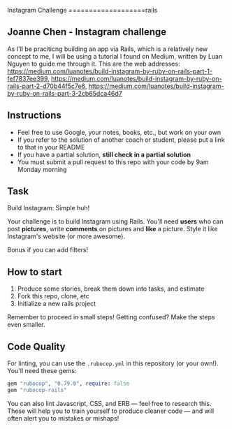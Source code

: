 Instagram Challenge
===================rails 
## Joanne Chen - Instagram challenge

As I'll be praciticng building an app via Rails, which is a relatively new concept to me, I will be using a tutorial I found on Medium, written by Luan Nguyen to guide me through it. This are the web addresses: https://medium.com/luanotes/build-instagram-by-ruby-on-rails-part-1-fef7837ee399, https://medium.com/luanotes/build-instagram-by-ruby-on-rails-part-2-d70b44f5c7e6, https://medium.com/luanotes/build-instagram-by-ruby-on-rails-part-3-2cb65dca46d7


## Instructions

* Feel free to use Google, your notes, books, etc., but work on your own
* If you refer to the solution of another coach or student, please put a link to that in your README
* If you have a partial solution, **still check in a partial solution**
* You must submit a pull request to this repo with your code by 9am Monday morning

## Task

Build Instagram: Simple huh!

Your challenge is to build Instagram using Rails. You'll need **users** who can post **pictures**, write **comments** on pictures and **like** a picture. Style it like Instagram's website (or more awesome).

Bonus if you can add filters!

## How to start

1. Produce some stories, break them down into tasks, and estimate
2. Fork this repo, clone, etc
3. Initialize a new rails project

Remember to proceed in small steps! Getting confused? Make the steps even smaller.

## Code Quality

For linting, you can use the `.rubocop.yml` in this repository (or your own!).
You'll need these gems:

```ruby
gem "rubocop", "0.79.0", require: false
gem "rubocop-rails"
```

You can also lint Javascript, CSS, and ERB — feel free to research this. These
will help you to train yourself to produce cleaner code — and will often alert
you to mistakes or mishaps!
